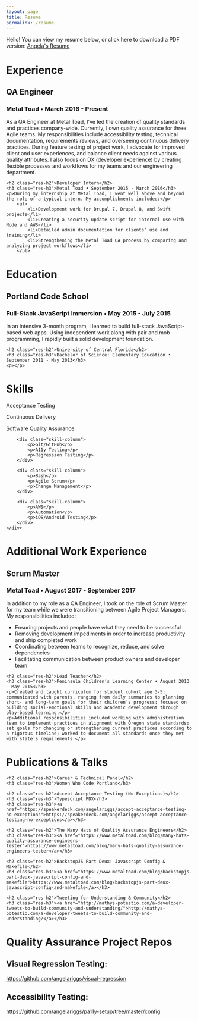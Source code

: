 ```yaml
---
layout: page
title: Resume
permalink: /resume
---
```


<div>
	<p>Hello! You can view my resume below, or click here to download a PDF version:
<a class='res-link' href="/angela-riggs-resume.pdf" target="_blank">Angela's Resume</a></p>
</div>

<div>
	<h1 class="res-sec-title">Experience</h1>
	<h2 class="res-h2">QA Engineer</h2>
	<h3 class="res-h3">Metal Toad • March 2016 - Present</h3>
	<p>As a QA Engineer at Metal Toad, I've led the creation of quality standards and practices company-wide. Currently, I own quality assurance for three Agile teams. My responsibilities include accessibility testing, technical documentation, requirements reviews, and overseeing continuous delivery practices. During feature testing of project work, I advocate for improved client and user experiences, and balance client needs against various quality attributes. I also focus on DX (developer experience) by creating flexible processes and workflows for my teams and our engineering department.</p>

	<h2 class="res-h2">Developer Intern</h2>
	<h3 class="res-h3">Metal Toad • September 2015 - March 2016</h3>
	<p>During my internship at Metal Toad, I went well above and beyond the role of a typical intern. My accomplishments included:</p>
		<ul>
			<li>Development work for Drupal 7, Drupal 8, and Swift projects</li>
			<li>Creating a security update script for internal use with Node and AWS</li>
			<li>Detailed admin documentation for clients’ use and training</li>
			<li>Strengthening the Metal Toad QA process by comparing and analyzing project workflows</li>
		</ul>
</div>

<div>
	<h1 class="res-sec-title">Education</h1>
	<h2 class="res-h2">Portland Code School</h2>
	<h3 class="res-h3">Full-Stack JavaScript Immersion • May 2015 - July 2015</h3>
	<p>In an intensive 3-month program, I learned to build full-stack JavaScript-based web apps. Using independent work along with pair and mob programming, I rapidly built a solid development foundation.</p>

	<h2 class="res-h2">University of Central Florida</h2>
	<h3 class="res-h3">Bachelor of Science: Elementary Education • September 2011 - May 2013</h3>
	<p></p>
</div>

<div>
	<h1 class="res-sec-title">Skills</h1>
	<div class="skill-list">
		<div class="skill-column">
			<p>Acceptance Testing</p>
			<p>Continuous Delivery</p>
			<p>Software Quality Assurance</p>
		</div>

		<div class="skill-column">
			<p>Git/GitHub</p>
			<p>A11y Testing</p>
			<p>Regression Testing</p>
		</div>

		<div class="skill-column">
			<p>Bash</p>
			<p>Agile Scrum</p>
			<p>Change Management</p>
		</div>

		<div class="skill-column">
			<p>AWS</p>
			<p>Automation</p>
			<p>iOS/Android Testing</p>
		</div>
	</div>
</div>

<div>
	<h1 class="res-sec-title">Additional Work Experience</h1>
	<h2 class="res-h2">Scrum Master</h2>
	<h3 class="res-h3">Metal Toad • August 2017 - September 2017</h3>
	<p>In addition to my role as a QA Engineer, I took on the role of Scrum Master for my team while we were transitioning between Agile Project Managers. My responsibilities included:</p>
	<ul>
		<li>Ensuring projects and people have what they need to be successful</li>
		<li>Removing development impediments in order to increase productivity and ship completed work</li>
		<li>Coordinating between teams to recognize, reduce, and solve dependencies</li>
		<li>Facilitating communication between product owners and developer team</li>
	</ul>

	<h2 class="res-h2">Lead Teacher</h2>
	<h3 class="res-h3">Peninsula Children’s Learning Center • August 2013 - May 2015</h3>
	<p>Created and taught curriculum for student cohort age 3-5; communicated with parents, ranging from daily summaries to planning short- and long-term goals for their children’s progress; focused on building social-emotional skills and academic development through play-based learning.</p>
	<p>Additional responsibilities included working with administration team to implement practices in alignment with Oregon state standards; set goals for changing or strengthening current practices according to a rigorous timeline; worked to document all standards once they met with state’s requirements.</p>
</div>

<div>
	<h1 class="res-sec-title">Publications & Talks</h1>

	<h2 class="res-h2">Career & Technical Panel</h2>
	<h3 class="res-h3">Women Who Code Portland</h3>

	<h2 class="res-h2">Accept Acceptance Testing (No Exceptions)</h2>
	<h3 class="res-h3">Typescript PDX</h3>
	<h3 class="res-h3"><a href="https://speakerdeck.com/angelariggs/accept-acceptance-testing-no-exceptions">https://speakerdeck.com/angelariggs/accept-acceptance-testing-no-exceptions</a></h3>

	<h2 class="res-h2">The Many Hats of Quality Assurance Engineers</h2>
	<h3 class="res-h3"><a href="https://www.metaltoad.com/blog/many-hats-quality-assurance-engineers-tester">https://www.metaltoad.com/blog/many-hats-quality-assurance-engineers-tester</a></h3>

	<h2 class="res-h2">BackstopJS Part Deux: Javascript Config & Makefile</h2>
	<h3 class="res-h3"><a href="https://www.metaltoad.com/blog/backstopjs-part-deux-javascript-config-and-makefile">https://www.metaltoad.com/blog/backstopjs-part-deux-javascript-config-and-makefile</a></h3>

	<h2 class="res-h2">Tweeting for Understanding & Community</h2>
	<h3 class="res-h3"><a href="http://mathys-potestio.com/a-developer-tweets-to-build-community-and-understanding/">http://mathys-potestio.com/a-developer-tweets-to-build-community-and-understanding/</a></h3>
</div>

<div>
	<h1 class="res-sec-title" id="internet-pres">Quality Assurance Project Repos</h1>
	<h2 class="res-h2">Visual Regression Testing:</h2><a href="https://github.com/angelariggs/visual-regression" class="internet-pres-link">https://github.com/angelariggs/visual-regression</a>
	<h2 class="res-h2">Accessibility Testing:</h2><a href="https://github.com/angelariggs/pa11y-setup/tree/master/config" class="internet-pres-link">https://github.com/angelariggs/pa11y-setup/tree/master/config</a>
</div>
